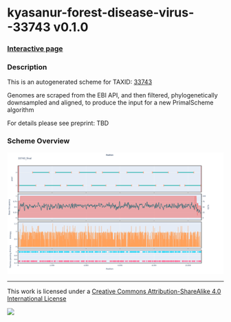 # kyasanur-forest-disease-virus--33743 v0.1.0

### [Interactive page](https://chrisgkent.github.io/schemes/kyasanur-forest-disease-virus--33743-1000-v0.1.0)

### Description

This is an autogenerated scheme for TAXID: [33743](https://www.ncbi.nlm.nih.gov/Taxonomy/Browser/wwwtax.cgi?mode=Info&id=33743&lvl=3&lin=f&keep=1&srchmode=1&unlock)

Genomes are scraped from the EBI API, and then filtered, phylogenetically downsampled and aligned, to produce the input for a new PrimalScheme algorithm

For details please see preprint: TBD

### Scheme Overview

![Alt text](work/33743_final.png '33743_final.png')

------------------------------------------------------------------------

This work is licensed under a [Creative Commons Attribution-ShareAlike 4.0 International License](http://creativecommons.org/licenses/by-sa/4.0/) 

![](https://i.creativecommons.org/l/by-sa/4.0/88x31.png)